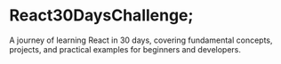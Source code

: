 # React30DaysChallenge;

A journey of learning React in 30 days, covering fundamental concepts, projects, and practical examples for beginners and developers.
